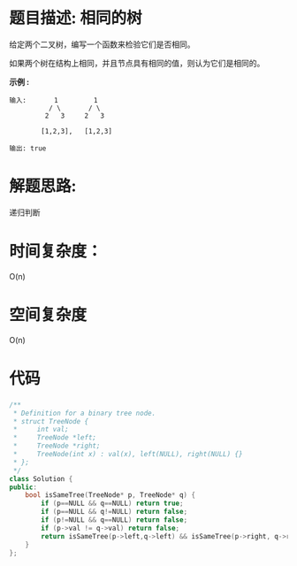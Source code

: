 # 题目描述:  相同的树

给定两个二叉树，编写一个函数来检验它们是否相同。

如果两个树在结构上相同，并且节点具有相同的值，则认为它们是相同的。

**示例 :**
```
输入:       1         1
          / \       / \
         2   3     2   3

        [1,2,3],   [1,2,3]

输出: true
```
# 解题思路:
  递归判断
# 时间复杂度：
  O(n)
  
# 空间复杂度
  O(n)
  
# 代码

###  
```c++
/**
 * Definition for a binary tree node.
 * struct TreeNode {
 *     int val;
 *     TreeNode *left;
 *     TreeNode *right;
 *     TreeNode(int x) : val(x), left(NULL), right(NULL) {}
 * };
 */
class Solution {
public:
    bool isSameTree(TreeNode* p, TreeNode* q) {
        if (p==NULL && q==NULL) return true;
        if (p==NULL && q!=NULL) return false;
        if (p!=NULL && q==NULL) return false;
        if (p->val != q->val) return false;
        return isSameTree(p->left,q->left) && isSameTree(p->right, q->right);
    }
};
```
